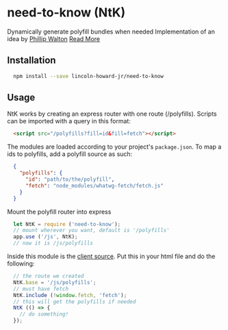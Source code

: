 # need-to-know (NtK)
Dynamically generate polyfill bundles when needed
Implementation of an idea by [Phillip Walton](https://philipwalton.com/about/)
[Read More](https://philipwalton.com/articles/loading-polyfills-only-when-needed/)

## Installation
```bash
  npm install --save lincoln-howard-jr/need-to-know
```

## Usage

NtK works by creating an express router with one route (/polyfills).
Scripts can be imported with a query in this format:
```html
  <script src="/polyfills?fill=id&fill=fetch"></script>
```

The modules are loaded according to your project's `package.json`.
To map a ids to polyfills, add a polyfill source as such:
```json
  {
    "polyfills": {
      "id": "path/to/the/polyfill",
      "fetch": "node_modules/whatwg-fetch/fetch.js"
    }
  }
```

Mount the polyfill router into express
```javascript
  let NtK = require ('need-to-know');
  // mount wherever you want, default is '/polyfills'
  app.use ('/js', NtK);
  // now it is /js/polyfills
```

Inside this module is the [client source](need-to-know.js).
Put this in your html file and do the following:

```javascript
  // the route we created
  NtK.base = '/js/polyfills';
  // must have fetch
  NtK.include (!window.fetch, 'fetch');
  // this will get the polyfills if needed
  NtK (() => {
    // do something!
  });
```